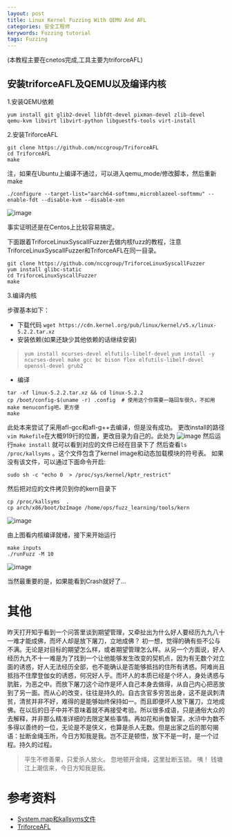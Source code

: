 ```yaml
---
layout: post
title: Linux Kernel Fuzzing With QEMU And AFL
categories: 安全工程师
kerywords: Fuzzing tutorial 
tags: Fuzzing
---
```


(本教程主要在cnetos完成,工具主要为triforceAFL)

## 安装triforceAFL及QEMU以及编译内核
1.安装QEMU依赖
```shell
yum install git glib2-devel libfdt-devel pixman-devel zlib-devel  qemu-kvm libvirt libvirt-python libguestfs-tools virt-install
```

2.安装TriforceAFL
```
git clone https://github.com/nccgroup/TriforceAFL
cd TriforceAFL
make
```
注，如果在Ubuntu上编译不通过，可以进入qemu_mode/修改脚本，然后重新make
```shell
./configure --target-list="aarch64-softmmu,microblazeel-softmmu" --enable-fdt --disable-kvm --disable-xen 
```
![image](https://img.iami.xyz/images/61783502-6edcc400-adf7-11e9-9c0f-ae032f7d1cbd.png)

事实证明还是在Centos上比较容易搞定。

下面跟着TriforceLinuxSyscallFuzzer去做内核fuzz的教程，注意TriforceLinuxSyscallFuzzer和TriforceAFL在同一目录。

```shell
git clone https://github.com/nccgroup/TriforceLinuxSyscallFuzzer
yum install glibc-static
cd TriforceLinuxSyscallFuzzer
make

```

3.编译内核

步骤基本如下：
* 下载代码 `wget https://cdn.kernel.org/pub/linux/kernel/v5.x/linux-5.2.2.tar.xz`
* 安装依赖(如果还缺少其他依赖的话继续安装) 
> `yum install ncurses-devel elfutils-libelf-devel` 
`yum install -y ncurses-devel make gcc bc bison flex elfutils-libelf-devel openssl-devel grub2`
* 编译 
```
tar -xf linux-5.2.2.tar.xz && cd linux-5.2.2
cp /boot/config-$(uname -r) .config  # 使用这个你需要一路回车很久，不如用make menuconfig吧，更方便
make
```
此处本来尝试了采用afl-gcc和afl-g++去编译，但是没有成功。
更改install的路径`vim Makefile`在大概919行的位置，更改目录为自己的。此处为
![image](https://img.iami.xyz/images/61921831-00f6e080-af4e-11e9-80e1-3fd165101c0a.png)
然后运行`make install`
就可以看到对应的文件已经在目录下了
然后查看`ls /proc/kallsyms` 。这个文件包含了kernel image和动态加载模块的符号表。 如果没有该文件，可以通过下面命令开启:

`sudo sh -c "echo 0  > /proc/sys/kernel/kptr_restrict"`

然后把对应的文件拷贝到你的kern目录下
```shell
cp /proc/kallsyms  .
cp arch/x86/boot/bzImage /home/ops/fuzz_learning/tools/kern
```
![image](https://img.iami.xyz/images/61921855-1966fb00-af4e-11e9-9f6b-c79953f57de0.png)

由上图看内核编译就绪，接下来开始运行

```
make inputs
./runFuzz -M 10
```

![image](https://img.iami.xyz/images/61921965-72cf2a00-af4e-11e9-8d68-0787e594111c.png)

当然最重要的是，如果能看到Crash就好了...

# 其他
昨天打开知乎看到一个问答里谈到期望管理，又牵扯出为什么好人要经历九九八十一难才能成佛，而坏人却是放下屠刀，立地成佛？ 
初一想，觉得的确有些不公与不满。无论是对目标的期望怎么样，或者期望管理怎么样。从另一个方面说，好人经历九九不十一难是为了找到一个让他能够发生改变的契机点，因为有无数个对立面的诱惑，好人无法经历全部，也不能确认是否能够抵挡的住所有诱惑。阿难尚且抵挡不住摩登伽女的诱惑，何况好人乎。而坏人的本质已经是个坏人，身处诱惑与肮脏，为恶之中。而放下屠刀这个动作是坏人自己本身去做得，从自己内心把恶放到了另一面。而从心的改变，往往是持久的。自古贪官多穷苦出身，这不是讽刺清贫，清贫并非不好，难得的是能够始终保持如一。而且即便坏人放下屠刀，立地成佛。在以后的日子中并不意味着就不再接受考验。所以很多成语，只是通俗大众的去解释，并非那么精准详细的去限定某些事情。再如花和尚鲁智深，水浒中为数不多得以善终的一位，无论是不是侠义，也算是杀人无数。但是出家之后的那句揭语：扯断金绳玉所，今日方知我是我。岂不正是顿悟，放下不是一时，是一个过程。持久的过程。 
> 平生不修善果，只爱杀人放火。 忽地顿开金绳，这里扯断玉锁。 咦！ 钱塘江上潮信来，今日方知我是我。


# 参考资料
* [System.map和kallsyms文件](https://luobuda.github.io/2017/04/23/System-map%E5%92%8Ckallsyms%E6%96%87%E4%BB%B6/)
* [TriforceAFL](https://github.com/nccgroup/TriforceAFL)